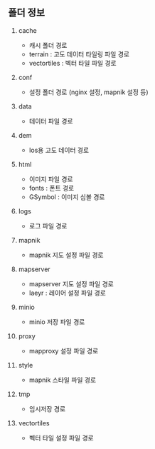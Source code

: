 ## 폴더 정보

1. cache
    - 캐시 폴더 경로 
    - terrain : 고도 데이터 타일링 파일 경로
    - vectortiles : 벡터 타일 파일 경로

2. conf
    - 설정 폴더 경로 (nginx 설정, mapnik 설정 등)

3. data
    - 테이터 파일 경로

4. dem
    - los용 고도 데이터 경로

5. html
    - 이미지 파일 경로
    - fonts : 폰트 경로
    - GSymbol : 이미지 심볼 경로

6. logs
    - 로그 파일 경로
    
7. mapnik
    - mapnik 지도 설정 파일 경로
    
8. mapserver
    - mapserver 지도 설정 파일 경로
    - laeyr : 레이어 설정 파일 경로

9. minio
    - minio 저장 파일 경로

10. proxy
    - mapproxy 설정 파일 경로

11. style
    - mapnik 스타일 파일 경로

12. tmp
    - 임시저장 경로
    
13. vectortiles
    - 벡터 타일 설정 파일 경로